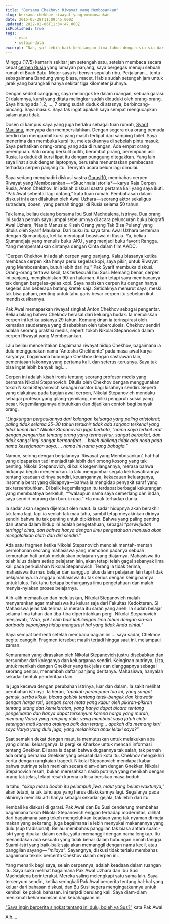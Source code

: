 ```yaml
---
title: "Bersama Chekhov: Riwayat yang Membosankan"
slug: bersama-chekhov-riwayat-yang-membosankan
date: 2015-05-28T11:09:45.000Z
updated: 2022-02-06T11:34:47.000Z
isPublished: true
tags: 
    - esai
    - selain-data
excerpt: “Nah, ya! Lebih baik kehilangan lima tahun dengan sia-sia daripada sepanjang hidup mengurusi hal yang tidak Anda cintai.”
---
```


Minggu (17/5) kemarin sekitar jam setengah satu, setelah membaca secara cepat [cerpen Rusia](http://www.classicreader.com/book/2047/1/) yang lumayan panjang, saya bergegas menuju sebuah rumah di Buah Batu. Motor saya isi bensin sepuluh ribu. Perjalanan… tentu sebagaimana Bandung yang biasa, macet. Habis sudah setengah jam untuk jarak yang barangkali hanya sekitar tiga kilometer jauhnya.

Dengan sedikit canggung, saya melongok ke dalam ruangan, sebuah garasi. Di dalamnya, kursi yang ditata melingkar sudah diduduki oleh orang-orang. Saya hitung ada 1,2, …, 7 orang sudah duduk di atasnya, berbincang-bincang. Saya masuk. Saya tak ingat apakah saya sempat mengucapkan salam atau tidak.

Dosen di kampus saya yang juga berlaku sebagai tuan rumah, [Syarif Maulana](http://syarifmaulana.blogspot.com), menyapa dan mempersilahkan. Dengan segera dua orang pemuda berdiri dan mengambil kursi yang masih terlipat dari samping toilet. Saya menerima dan membuka kursi itu, meletakkannya di sebelah pintu masuk. Saya perhatikan orang-orang yang ada di ruangan. Ada empat orang perempuan. Satu orang berkulit putih, berambut pirang, perempuan asli Rusia. Ia duduk di kursi lipat itu dengan punggung ditegakkan. Yang lain saya lihat sibuk dengan laptopnya, berusaha menuntaskan pembacaan terhadap cerpen panjang itu. Ternyata acara belum lagi dimulai.

Saya sedang menghadiri diskusi sastra [Garasi10](http://garasi10.blogspot.com/), membahas cerpen Riwayat yang Membosankan — *Skuchnaia istoriia *— karya Raja Cerpen Rusia, Anton Chekhov. Ini adalah diskusi sastra pertama kali yang saya ikuti. “Pak Awal sebentar lagi datang,” kata tuan rumah. Pembahasan dalam diskusi ini akan dilakukan oleh Awal Uzhara — seorang aktor sekaligus sutradara, dosen, yang pernah tinggal di Rusia selama 50 tahun.

Tak lama, beliau datang bersama Ibu Susi Machdalena, istrinya. Dua orang ini sudah pernah saya jumpai sebelumnya di acara peluncuran buku biografi Awal Uzhara, ‘Nasib Manusia: Kisah Orang yang Tak Bisa Pulang’ yang ditulis oleh Syarif Maulana. Dari buku itu saya tahu Awal Uzhara berteman dengan Sjumandjaja, ketika mendapat beasiswa di Rusia. Ya, beliau Sjumandjaja yang menulis buku ‘AKU’, yang menjadi buku favorit Rangga. Yang mempersatukan cintanya dengan Cinta dalam film AADC.

“Cerpen Chekhov ini adalah cerpen yang panjang. Kalau biasanya ketika membaca cerpen kita hanya perlu segelas kopi, saya pikir, untuk Riwayat yang Membosankan, butuh lebih dari itu,” Pak Syarif membuka diskusi. Orang-orang tertawa kecil, tak terkecuali Ibu Susi. Memang benar, cerpen ini panjang, menghabiskan 90-an halaman. Akan tetapi saya membacanya tak dengan bergelas-gelas kopi. Saya habiskan cerpen itu dengan hanya segelas dan beberapa batang kretek saja. Setidaknya menurut saya, meski tak bisa paham, penting untuk tahu garis besar cerpen itu sebelum ikut mendiskusikannya.

Pak Awal memaparkan riwayat singkat Anton Chekhov sebagai pengantar. Beliau bilang bahwa Chekhov berasal dari keluarga budak. Ia menuliskan cerpen ini ketika usianya 29 tahun. Kemungkinan ia terinspirasi oleh kematian saudaranya yang disebabkan oleh tuberculosis. Chekhov sendiri adalah seorang praktisi medis, seperti tokoh Nikolai Stepanovich dalam cerpen Riwayat yang Membosankan.

Lalu beliau menceritakan bagaimana riwayat hidup Chekhov, bagaimana ia dulu menggunakan nama “Antosha Chekhonte” pada masa awal karya-karyanya, bagaimana hubungan Chekhov dengan sastrawan lain, pementasan lakonnya yang pertama kali, dan seterus-terusnya. Saya tak bisa ingat lebih banyak lagi….

Cerpen ini adalah kisah ironis tentang seorang profesor medis yang bernama Nikolai Stepanovich. Ditulis oleh Chekhov dengan menggunakan tokoh Nikolai Stepanovich sebagai narator bagi kisahnya sendiri. Seperti yang diakuinya pada bagian awal cerpen, Nikolai Stepanovich mendaku sebagai profesor yang gilang-gemilang, memiliki pengaruh sosial yang besar. Kegemilangannya dibutuhkan dan dijadikan contoh bagi banyak orang.

“*Lingkungan pergaulannya dari kalangan keluarga yang paling aristokrat; paling tidak selama 25–30 tahun terakhir tidak ada sarjana terkenal yang tidak kenal dia.” *Nikolai Stepanovich juga berkata,* “nama saya terkait erat dengan pengertian tentang orang yang termasyhur, sangat berbakat, dan tidak sangsi lagi sangat bermanfaat … boleh dibilang tidak ada noda pada nama keserjanaan saya, … nama ini nama yang bahagia.”*

Namun, seiring dengan berjalannya ‘Riwayat yang Membosankan’, hal-hal yang dipaparkan tadi menjadi tak lebih dari omong kosong yang tak penting. Nikolai Stepanovich, di balik kegemilangannya, merasa bahwa hidupnya begitu menjemukan. Ia lalu mengumbar segala kekhawatirannya tentang keadaan dirinya sendiri, keuangannya, kekacauan keluarganya, insomnia berat yang diidapnya — bahwa ia mengidap penyakit saraf yang tak tersembuhkan. Di balik kegemilangan itu terdapat berbagai kekurangan yang membuatnya berkeluh, *“walaupun nama saya cemerlang dan indah, saya sendiri murung dan buruk rupa.” *Ia muak terhadap dunia.

Ia sadar akan segera dijemput oleh maut. Ia sadar hidupnya akan berakhir tak lama lagi, tapi ia seolah tak mau tahu, sambil tetap meyakinkan dirinya sendiri bahwa itu tak penting untuk dipikirkan. Bahwa yang paling penting dan utama dalam hidup ini adalah pengetahuan, sebagai *“perwujudan tertinggi cinta, dan bahwa hanya dengan ilmu pengetahuan manusia akan mengalahkan alam dan diri sendiri.”*

Ada satu fragmen ketika Nikolai Stepanovich menolak mentah-mentah permohonan seorang mahasiswa yang memohon padanya sebuah kemurahan hati untuk meluluskan pelajaran yang diajarnya. Mahasiswa itu telah lulus dalam setiap pelajaran lain, akan tetapi telah gagal sebanyak lima kali pada perkuliahan Nikolai Stepanovich. Terang ia tidak terima, mahasiswa itu mau belajar dan sanggup lulus dalam pelajaran lain tapi tidak pelajarannya. Ia anggap mahasiswa itu tak serius dengan keinginannya untuk lulus. Tak tahu betapa berharganya ilmu pengetahuan dan malah menyia-nyiakan proses belajarnya.

Alih-alih memaafkan dan meluluskan, Nikolai Stepanovich malah menyarankan agar mahasiswa itu keluar saja dari Fakultas Kedokteran. Si Mahasiswa jelas tak terima, ia merasa itu saran yang aneh. Ia sudah belajar selama lima tahun dan tiba-tiba diperintahkan pergi. Nikolai Stepanovich menjawab, *“Nah, ya! Lebih baik kehilangan lima tahun dengan sia-sia daripada sepanjang hidup mengurusi hal yang tidak Anda cintai.”*

Saya sempat berhenti setelah membaca bagian ini … saya sadar, Chekhov begitu canggih. Fragmen tersebut masih terjadi hingga saat ini, melampaui zaman.

Kemuraman yang dirasakan oleh Nikolai Stepanovich justru disebabkan dan bersumber dari koleganya dan keluarganya sendiri. Keinginan putrinya, Liza, untuk menikah dengan Gnekker yang tak jelas dan dianggapnya sebagai seorang penipu, menambah daftar panjang deritanya. Mahasiswa, hanyalah sekadar bentuk penderitaan lain.

Ia juga kecewa dengan perubahan istrinya, luar dan dalam. Ia sakit melihat perubahan istrinya. Ia heran, *“apakah perempuan tua ini, yang sangat gemuk, serba kikuk, bicara goblok tentang tetek-bengek dan khawatir dengan harga roti, dengan sorot mata yang kabur oleh pikiran-pikiran tentang utang dan kemelaratan, yang hanya dapat bicara tentang pengeluaran dan hanya dapat tersenyum karena harga yang murah, memang Varya yang ramping dulu, yang membuat saya jatuh cinta setengah mati karena otaknya baik dan terang… apakah dia memang istri saya Varya yang dulu juga, yang melahirkan anak lelaki saya?”*

Saat semakin dekat dengan maut, ia memutuskan untuk melakukan apa yang dimaui keluarganya. Ia pergi ke Kharkov untuk mencari informasi tentang Gnekker. Di sana ia dapati bahwa dugaannya tak salah, tak pernah ada orang bernama Gnekker yang berasal dari kota itu. Chekhov mengakhiri cerita dengan rangkaian tragedi. Nikolai Stepanovich mendapat kabar bahwa putrinya telah menikah secara diam-diam dengan Gnekker. Nikolai Stepanovich resah, bukan meresahkan nasib putrinya yang menikah dengan orang tak jelas, tetapi resah karena ia bisa bersikap masa bodoh.

Ia tahu, *“sikap masa bodoh itu pelumpuh jiwa, maut yang belum waktunya,*” akan tetapi, ia tak tahu apa yang harus dilakukannya lagi. Segalanya pada akhirnya memiliki arti hanya sebagai sekadar gejala, tak lebih dari itu.

Kembali ke diskusi di garasi. Pak Awal dan Bu Susi cenderung membahas bagaimana tokoh Nikolai Stepanovich enggan terhadap modernitas, dilihat dari bagaimana sang tokoh mengeluhkan keadaan yang tak nyaman di meja makan yang sekarang, juga bagaimana ia lebih menyukai makanannya yang dulu (sup tradisional). Beliau membahas panggilan tak biasa antara suami-istri yang dipakai dalam cerita, yaitu memanggil dengan nama lengkap. Itu menandakan ada sesuatu yang tidak benar dalam hubungan rumah tangga. Suami-istri yang baik-baik saja akan memanggil dengan nama kecil, atau panggilan sayang — *“milaya”*. Sayangnya, diskusi tidak terlalu membahas bagaimana teknik bercerita Chekhov dalam cerpen ini.

Yang menarik bagi saya, selain cerpennya, adalah keadaan dalam ruangan itu. Saya suka melihat bagaimana Pak Awal Uzhara dan Ibu Susi Machdalena berinteraksi. Mereka saling melengkapi satu sama lain. Saya tersenyum sendiri, ketika seringkali Pak Awal bercerita tentang hal-hal yang keluar dari bahasan diskusi, dan Bu Susi segera mengingatkannya untuk kembali ke pokok bahasan. Ini terjadi berulang kali. Saya diam-diam menikmati keharmonisan dan kebahagiaan ini.

[“Saya ingin bercerita singkat tentang ini dulu, boleh ya Sus?”](http://blog.cebolang.net/post/cerita-tentangmu-dan-pertemuan-itu/) kata Pak Awal.

Aih….
